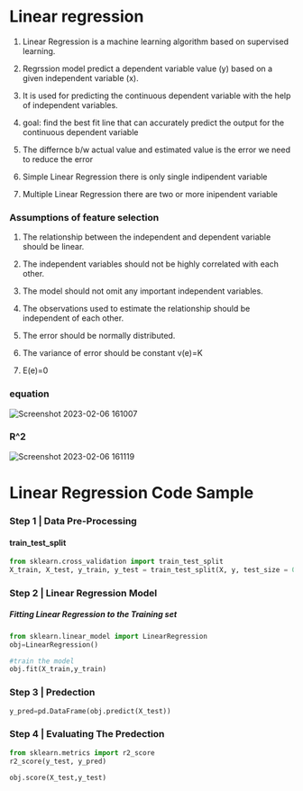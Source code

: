 # Linear regression
1. Linear Regression is a machine learning algorithm based on supervised learning.
2. Regrssion model predict a dependent variable value (y) based on a given independent variable (x).
3. It is used for predicting the continuous dependent variable with the help of independent variables.
4. goal: find the best fit line that can accurately predict the output for the continuous dependent variable
5. The differnce b/w actual value and estimated value is the error we need to reduce the error


1. Simple Linear Regression
        there is only single indipendent variable
    
2. Multiple Linear Regression
        there are two or more inipendent variable

### Assumptions of feature selection
1. The relationship between the independent and dependent variable should be linear.

2. The independent variables should not be highly correlated with each other.

3. The model should not omit any important independent variables.

4. The observations used to estimate the relationship should be independent of each other.

5. The error should be normally distributed.

6. The variance of error should be constant v(e)=K

7. E(e)=0

### equation
![Screenshot 2023-02-06 161007](https://user-images.githubusercontent.com/122164879/216951567-84c9f321-a6f4-4604-be05-3e3e44e500b8.png)

### R^2
![Screenshot 2023-02-06 161119](https://user-images.githubusercontent.com/122164879/216951766-b0bf1e6a-bdea-42a1-83c5-14121e0b5090.png)



# Linear Regression Code Sample

### Step 1 | Data Pre-Processing

#### train_test_split


```python
from sklearn.cross_validation import train_test_split
X_train, X_test, y_train, y_test = train_test_split(X, y, test_size = 0.25, random_state = 0)
```

### Step 2 | Linear Regression Model

##### Fitting Linear Regression to the Training set


```python
from sklearn.linear_model import LinearRegression
obj=LinearRegression()

#train the model
obj.fit(X_train,y_train)
```

### Step 3 | Predection


```python
y_pred=pd.DataFrame(obj.predict(X_test))
```

### Step 4 | Evaluating The Predection


```python
from sklearn.metrics import r2_score
r2_score(y_test, y_pred)
```


```python
obj.score(X_test,y_test)
```
